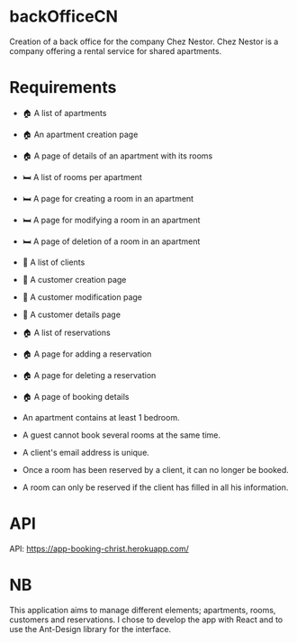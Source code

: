 # backOfficeCN
Creation of a back office for the company Chez Nestor. Chez Nestor is a company offering a rental service for shared apartments.

# Requirements 

- 🏠 A list of apartments
- 🏠 An apartment creation page
- 🏠 A page of details of an apartment with its rooms
- 🛏️ A list of rooms per apartment
- 🛏️ A page for creating a room in an apartment
- 🛏️ A page for modifying a room in an apartment
- 🛏️ A page of deletion of a room in an apartment
- 👤 A list of clients
- 👤 A customer creation page
- 👤 A customer modification page
- 👤 A customer details page
- 🏠 A list of reservations
- 🏠 A page for adding a reservation
- 🏠 A page for deleting a reservation
- 🏠 A page of booking details  

- An apartment contains at least 1 bedroom.
- A guest cannot book several rooms at the same time.
- A client's email address is unique.
- Once a room has been reserved by a client, it can no longer be booked.
- A room can only be reserved if the client has filled in all his information.

# API
API: https://app-booking-christ.herokuapp.com/

# NB
This application aims to manage different elements; apartments, rooms, customers and reservations.
I chose to develop the app with React and to use the Ant-Design library for the interface.


